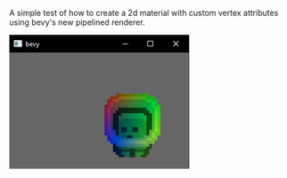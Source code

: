 A simple test of how to create a 2d material with custom vertex attributes using bevy's new pipelined renderer.

![](images/colorful_alien.png)